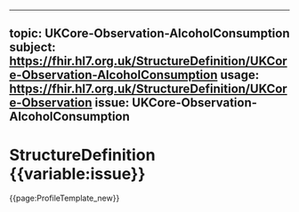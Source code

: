 
---
topic: UKCore-Observation-AlcoholConsumption
subject: https://fhir.hl7.org.uk/StructureDefinition/UKCore-Observation-AlcoholConsumption
usage: https://fhir.hl7.org.uk/StructureDefinition/UKCore-Observation
issue: UKCore-Observation-AlcoholConsumption
---
              
# StructureDefinition {{variable:issue}}

<nocheck>
{{page:ProfileTemplate_new}}
</nocheck>

